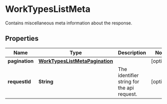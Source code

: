 

# WorkTypesListMeta

Contains miscellaneous meta information about the response.

## Properties

| Name | Type | Description | Notes |
|------------ | ------------- | ------------- | -------------|
|**pagination** | [**WorkTypesListMetaPagination**](WorkTypesListMetaPagination.md) |  |  [optional] |
|**requestId** | **String** | The identifier string for the api request. |  [optional] |



